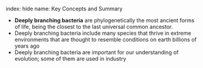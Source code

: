 index: hide
name: Key Concepts and Summary

  *  **Deeply branching bacteria** are phylogenetically the most ancient forms of life, being the closest to the last universal common ancestor.
  * Deeply branching bacteria include many species that thrive in extreme environments that are thought to resemble conditions on earth billions of years ago
  * Deeply branching bacteria are important for our understanding of evolution; some of them are used in industry
